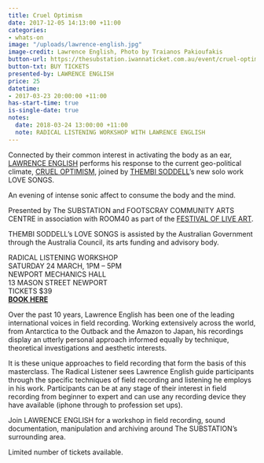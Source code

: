 ```yaml
---
title: Cruel Optimism
date: 2017-12-05 14:13:00 +11:00
categories:
- whats-on
image: "/uploads/lawrence-english.jpg"
image-credit: Lawrence English, Photo by Traianos Pakioufakis
button-url: https://thesubstation.iwannaticket.com.au/event/cruel-optimism-MTQzNTc
button-txt: BUY TICKETS
presented-by: LAWRENCE ENGLISH
price: 25
datetime:
- 2017-03-23 20:00:00 +11:00
has-start-time: true
is-single-date: true
notes:
  date: 2018-03-24 13:00:00 +11:00
  note: RADICAL LISTENING WORKSHOP WITH LAWRENCE ENGLISH
---
```


Connected by their common interest in activating the body as an ear, [LAWRENCE ENGLISH](http://www.lawrenceenglish.com/) performs his response to the current geo-political climate, [CRUEL OPTIMISM](https://lawrenceenglish.bandcamp.com/album/cruel-optimism), joined by [THEMBI SODDELL](http://thembisoddell.com/)’s new solo work LOVE SONGS. 

An evening of intense sonic affect to consume the body and the mind.

Presented by The SUBSTATION and FOOTSCRAY COMMUNITY ARTS CENTRE in association with ROOM40 as part of the [FESTIVAL OF LIVE ART](http://fola.com.au/).

THEMBI SODDELL’s LOVE SONGS is assisted by the Australian Government through the Australia Council, its arts funding and advisory body.

RADICAL LISTENING WORKSHOP <br>
SATURDAY 24 MARCH, 1PM – 5PM <br>
NEWPORT MECHANICS HALL <br>
13 MASON STREET NEWPORT <br>
TICKETS $39 <br> [**BOOK HERE**](https://thesubstation.iwannaticket.com.au/event/radical-listening-workshop-MTQzNTg)

Over the past 10 years, Lawrence English has been one of the leading international voices in field recording. Working extensively across the world, from Antarctica to the Outback and the Amazon to Japan, his recordings display an utterly personal approach informed equally by technique,
theoretical investigations and aesthetic interests.

It is these unique approaches to field recording that form the basis of this masterclass. The Radical Listener sees Lawrence English guide participants through the specific techniques of field recording and listening he employs in his work. Participants can be at any stage of their interest in field recording from beginner to expert and can use any recording device they have
available (iphone through to profession set ups).

Join LAWRENCE ENGLISH for a workshop in field recording, sound documentation, manipulation and archiving around The SUBSTATION’s surrounding area. 

Limited number of tickets available.